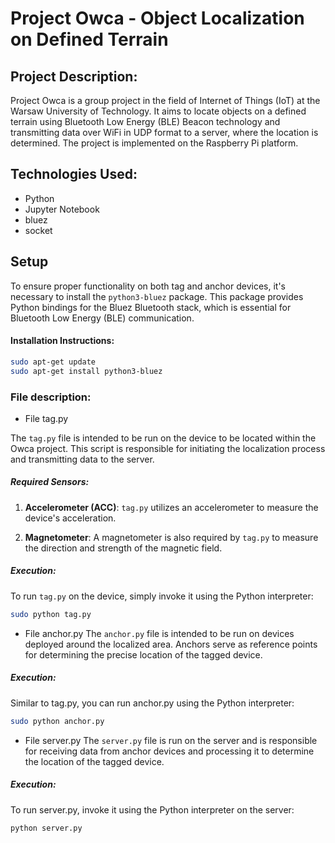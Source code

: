 # Project Owca - Object Localization on Defined Terrain
## Project Description:
Project Owca is a group project in the field of Internet of Things (IoT) at the Warsaw University of Technology. It aims to locate objects on a defined terrain using Bluetooth Low Energy (BLE) Beacon technology and transmitting data over WiFi in UDP format to a server, where the location is determined. The project is implemented on the Raspberry Pi platform.
## Technologies Used:

* Python 
* Jupyter Notebook
* bluez
* socket
  
## Setup

To ensure proper functionality on both tag and anchor devices, it's necessary to install the `python3-bluez` package. This package provides Python bindings for the Bluez Bluetooth stack, which is essential for Bluetooth Low Energy (BLE) communication.

#### Installation Instructions:
```bash
sudo apt-get update
sudo apt-get install python3-bluez
```


### File description:
* File tag.py

The `tag.py` file is intended to be run on the device to be located within the Owca project. This script is responsible for initiating the localization process and transmitting data to the server.

##### Required Sensors:

1. **Accelerometer (ACC)**: `tag.py` utilizes an accelerometer to measure the device's acceleration.

2. **Magnetometer**: A magnetometer is also required by `tag.py` to measure the direction and strength of the magnetic field.

##### Execution:

To run `tag.py` on the device, simply invoke it using the Python interpreter:

```bash
sudo python tag.py
```
* File anchor.py
The `anchor.py` file is intended to be run on devices deployed around the localized area. Anchors serve as reference points for determining the precise location of the tagged device.

##### Execution:
Similar to tag.py, you can run anchor.py using the Python interpreter:
```bash
sudo python anchor.py
```
* File server.py
The `server.py` file is run on the server and is responsible for receiving data from anchor devices and processing it to determine the location of the tagged device.

##### Execution:
To run server.py, invoke it using the Python interpreter on the server:
```bash
python server.py
```
